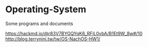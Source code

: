 # Operating-System
Some programs and documents

https://hackmd.io/@r83V7BYGQYqK6_RFjL0vbA/B1Et9W_8w#/10
http://blog.terrynini.tw/tw/OS-NachOS-HW1/
